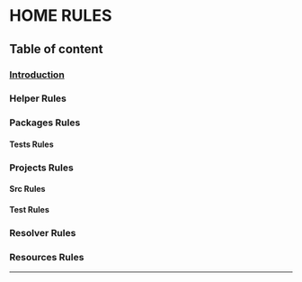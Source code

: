 # HOME RULES

## Table of content

### [Introduction](HomeRules.md#introduction)

### Helper Rules

### Packages Rules


#### Tests Rules

### Projects Rules

#### Src Rules

#### Test Rules

### Resolver Rules

### Resources Rules

---
